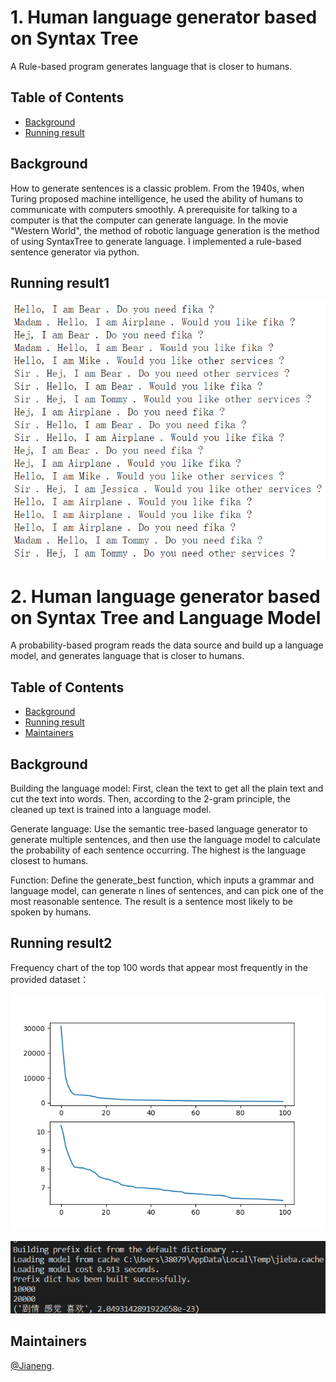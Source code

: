 # 1. Human language generator based on Syntax Tree
A Rule-based program generates language that is closer to humans. 

## Table of Contents
- [Background](#background)
- [Running result](#running-result1)

## Background
How to generate sentences is a classic problem. From the 1940s, when Turing proposed machine intelligence, he used the ability of humans to communicate with computers smoothly. A prerequisite for talking to a computer is that the computer can generate language.
In the movie "Western World", the method of robotic language generation is the method of using SyntaxTree to generate language. I implemented a rule-based sentence generator via python.

## Running result1
<p align="center">
<img src="https://github.com/jianengli/NLP-learning/blob/master/Lab1/Result.png"/>
</p>

# 2. Human language generator based on Syntax Tree and Language Model
A probability-based program reads the data source and build up a language model, and generates language that is closer to humans. 

## Table of Contents
- [Background](#background)
- [Running result](#running-result2)
- [Maintainers](#maintainers)

## Background
Building the language model: First, clean the text to get all the plain text and cut the text into words. Then, according to the 2-gram principle, the cleaned up text is trained into a language model.

Generate language: Use the semantic tree-based language generator to generate multiple sentences, and then use the language model to calculate the probability of each sentence occurring. The highest is the language closest to humans.

Function: Define the generate_best function, which inputs a grammar and language model, can generate n lines of sentences, and can pick one of the most reasonable sentence. The result is a sentence most likely to be spoken by humans.

## Running result2
Frequency chart of the top 100 words that appear most frequently in the provided dataset：
<p align="center">
<img src="https://github.com/jianengli/NLP-learning/blob/master/Lab1/Plot%20the%20vocabulary%20frequency%20of%20the%20top%20100%20statistical%20results.png"/>
</p>
<p align="center">
<img src="https://github.com/jianengli/NLP-learning/blob/master/Lab1/Result2.png"/>
</p>

## Maintainers
[@Jianeng](https://github.com/jianengli).
